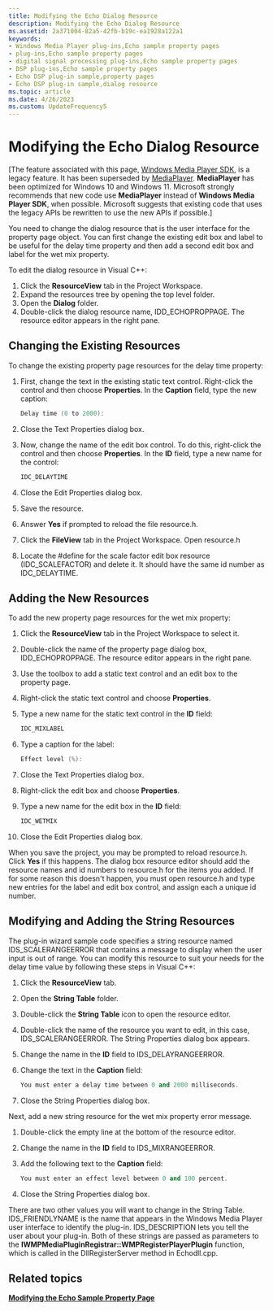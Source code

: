 ```yaml
---
title: Modifying the Echo Dialog Resource
description: Modifying the Echo Dialog Resource
ms.assetid: 2a371004-82a5-42fb-b19c-ea1928a122a1
keywords:
- Windows Media Player plug-ins,Echo sample property pages
- plug-ins,Echo sample property pages
- digital signal processing plug-ins,Echo sample property pages
- DSP plug-ins,Echo sample property pages
- Echo DSP plug-in sample,property pages
- Echo DSP plug-in sample,dialog resource
ms.topic: article
ms.date: 4/26/2023
ms.custom: UpdateFrequency5
---
```


# Modifying the Echo Dialog Resource

\[The feature associated with this page, [Windows Media Player SDK](/windows/win32/wmp/windows-media-player-sdk), is a legacy feature. It has been superseded by [MediaPlayer](/uwp/api/Windows.Media.Playback.MediaPlayer). **MediaPlayer** has been optimized for Windows 10 and Windows 11. Microsoft strongly recommends that new code use **MediaPlayer** instead of **Windows Media Player SDK**, when possible. Microsoft suggests that existing code that uses the legacy APIs be rewritten to use the new APIs if possible.\]

You need to change the dialog resource that is the user interface for the property page object. You can first change the existing edit box and label to be useful for the delay time property and then add a second edit box and label for the wet mix property.

To edit the dialog resource in Visual C++:

1.  Click the **ResourceView** tab in the Project Workspace.
2.  Expand the resources tree by opening the top level folder.
3.  Open the **Dialog** folder.
4.  Double-click the dialog resource name, IDD\_ECHOPROPPAGE. The resource editor appears in the right pane.

## Changing the Existing Resources

To change the existing property page resources for the delay time property:

1.  First, change the text in the existing static text control. Right-click the control and then choose **Properties**. In the **Caption** field, type the new caption:
    ```C++
    Delay time (0 to 2000):
    
    ```

    

2.  Close the Text Properties dialog box.
3.  Now, change the name of the edit box control. To do this, right-click the control and then choose **Properties**. In the **ID** field, type a new name for the control:
    ```C++
    IDC_DELAYTIME
    
    ```

    

4.  Close the Edit Properties dialog box.
5.  Save the resource.
6.  Answer **Yes** if prompted to reload the file resource.h.
7.  Click the **FileView** tab in the Project Workspace. Open resource.h
8.  Locate the \#define for the scale factor edit box resource (IDC\_SCALEFACTOR) and delete it. It should have the same id number as IDC\_DELAYTIME.

## Adding the New Resources

To add the new property page resources for the wet mix property:

1.  Click the **ResourceView** tab in the Project Workspace to select it.
2.  Double-click the name of the property page dialog box, IDD\_ECHOPROPPAGE. The resource editor appears in the right pane.
3.  Use the toolbox to add a static text control and an edit box to the property page.
4.  Right-click the static text control and choose **Properties**.
5.  Type a new name for the static text control in the **ID** field:
    ```C++
    IDC_MIXLABEL
    
    ```

    

6.  Type a caption for the label:
    ```C++
    Effect level (%):
    
    ```

    

7.  Close the Text Properties dialog box.
8.  Right-click the edit box and choose **Properties**.
9.  Type a new name for the edit box in the **ID** field:
    ```C++
    IDC_WETMIX
    
    ```

    

10. Close the Edit Properties dialog box.

When you save the project, you may be prompted to reload resource.h. Click **Yes** if this happens. The dialog box resource editor should add the resource names and id numbers to resource.h for the items you added. If for some reason this doesn't happen, you must open resource.h and type new entries for the label and edit box control, and assign each a unique id number.

## Modifying and Adding the String Resources

The plug-in wizard sample code specifies a string resource named IDS\_SCALERANGEERROR that contains a message to display when the user input is out of range. You can modify this resource to suit your needs for the delay time value by following these steps in Visual C++:

1.  Click the **ResourceView** tab.
2.  Open the **String Table** folder.
3.  Double-click the **String Table** icon to open the resource editor.
4.  Double-click the name of the resource you want to edit, in this case, IDS\_SCALERANGEERROR. The String Properties dialog box appears.
5.  Change the name in the **ID** field to IDS\_DELAYRANGEERROR.
6.  Change the text in the **Caption** field:
    ```C++
    You must enter a delay time between 0 and 2000 milliseconds.
    
    ```

    

7.  Close the String Properties dialog box.

Next, add a new string resource for the wet mix property error message.

1.  Double-click the empty line at the bottom of the resource editor.
2.  Change the name in the **ID** field to IDS\_MIXRANGEERROR.
3.  Add the following text to the **Caption** field:
    ```C++
    You must enter an effect level between 0 and 100 percent.
    
    ```

    

4.  Close the String Properties dialog box.

There are two other values you will want to change in the String Table. IDS\_FRIENDLYNAME is the name that appears in the Windows Media Player user interface to identify the plug-in. IDS\_DESCRIPTION lets you tell the user about your plug-in. Both of these strings are passed as parameters to the **IWMPMediaPluginRegistrar::WMPRegisterPlayerPlugin** function, which is called in the DllRegisterServer method in Echodll.cpp.

## Related topics

<dl> <dt>

[**Modifying the Echo Sample Property Page**](modifying-the-echo-sample-property-page.md)
</dt> </dl>

 

 




